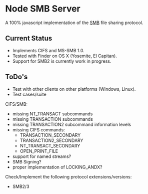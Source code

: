 # Node SMB Server

A 100% javascript implementation of the [SMB][] file sharing protocol.

## Current Status

* Implements CIFS and MS-SMB 1.0. 
* Tested with Finder on OS X (Yosemite, El Capitan).
* Support for SMB2 is currently work in progress. 

## ToDo's

* Test with other clients on other platforms (Windows, Linux).
* Test cases/suite

CIFS/SMB:

* missing NT_TRANSACT subcommands
* missing TRANSACTION subcommands
* missing TRANSACTION2 subcommand information levels
* missing CIFS commands:
  * TRANSACTION_SECONDARY
  * TRANSACTION2_SECONDARY
  * NT_TRANSACT_SECONDARY
  * OPEN_PRINT_FILE
* support for named streams?
* SMB Signing?
* proper implementation of LOCKING_ANDX?

Check/Implement the following protocol extensions/versions:

* SMB2/3

[SMB]: http://en.wikipedia.org/wiki/Server_Message_Block